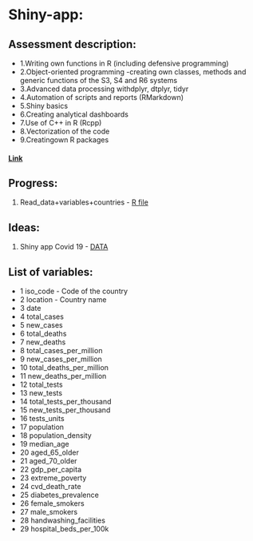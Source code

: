 # Shiny-app:

## Assessment description:

* 1.Writing own functions in R (including defensive programming)
* 2.Object-oriented programming -creating own classes, methods and generic functions of the S3, S4 and R6 systems
* 3.Advanced data processing withdplyr, dtplyr, tidyr
* 4.Automation of scripts and reports (RMarkdown)
* 5.Shiny basics
* 6.Creating analytical dashboards
* 7.Use of C++ in R (Rcpp)
* 8.Vectorization of the code
* 9.Creatingown R packages

#### [Link](http://coin.wne.uw.edu.pl/pwojcik/advR/AdvR_assessment_description.pdf)

## Progress:

1. Read_data+variables+countries - [R file](https://github.com/Adv-RDS-project/Shiny-app/blob/master/Read_data%2Bvariables%2Bcountries.R)


## Ideas:

1. Shiny app Covid 19 - [DATA](https://github.com/owid/covid-19-data/blob/master/public/data/owid-covid-data.csv)

## List of variables:

* 1	iso_code - Code of the country
* 2	location - Country name
* 3	date
* 4	total_cases
* 5	new_cases
* 6	total_deaths
* 7	new_deaths
* 8	total_cases_per_million
* 9	new_cases_per_million
* 10	total_deaths_per_million
* 11	new_deaths_per_million
* 12	total_tests
* 13	new_tests
* 14	total_tests_per_thousand
* 15	new_tests_per_thousand
* 16	tests_units
* 17	population
* 18	population_density
* 19	median_age
* 20	aged_65_older
* 21	aged_70_older
* 22	gdp_per_capita
* 23	extreme_poverty
* 24	cvd_death_rate
* 25	diabetes_prevalence
* 26	female_smokers
* 27	male_smokers
* 28	handwashing_facilities
* 29	hospital_beds_per_100k
